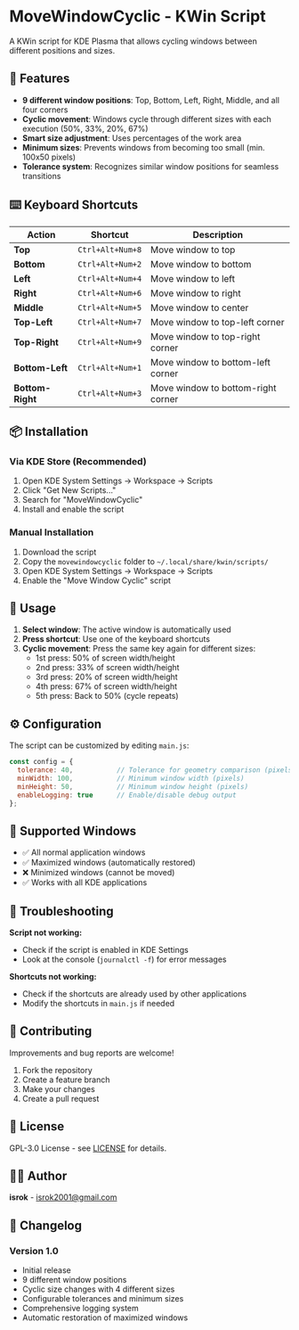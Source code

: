 # MoveWindowCyclic - KWin Script

A KWin script for KDE Plasma that allows cycling windows between different positions and sizes.

## 🚀 Features

- **9 different window positions**: Top, Bottom, Left, Right, Middle, and all four corners
- **Cyclic movement**: Windows cycle through different sizes with each execution (50%, 33%, 20%, 67%)
- **Smart size adjustment**: Uses percentages of the work area
- **Minimum sizes**: Prevents windows from becoming too small (min. 100x50 pixels)
- **Tolerance system**: Recognizes similar window positions for seamless transitions

## ⌨️ Keyboard Shortcuts

| Action | Shortcut | Description |
|--------|----------|-------------|
| **Top** | `Ctrl+Alt+Num+8` | Move window to top |
| **Bottom** | `Ctrl+Alt+Num+2` | Move window to bottom |
| **Left** | `Ctrl+Alt+Num+4` | Move window to left |
| **Right** | `Ctrl+Alt+Num+6` | Move window to right |
| **Middle** | `Ctrl+Alt+Num+5` | Move window to center |
| **Top-Left** | `Ctrl+Alt+Num+7` | Move window to top-left corner |
| **Top-Right** | `Ctrl+Alt+Num+9` | Move window to top-right corner |
| **Bottom-Left** | `Ctrl+Alt+Num+1` | Move window to bottom-left corner |
| **Bottom-Right** | `Ctrl+Alt+Num+3` | Move window to bottom-right corner |

## 📦 Installation

### Via KDE Store (Recommended)
1. Open KDE System Settings → Workspace → Scripts
2. Click "Get New Scripts..."
3. Search for "MoveWindowCyclic"
4. Install and enable the script

### Manual Installation
1. Download the script
2. Copy the `movewindowcyclic` folder to `~/.local/share/kwin/scripts/`
3. Open KDE System Settings → Workspace → Scripts
4. Enable the "Move Window Cyclic" script

## 🔧 Usage

1. **Select window**: The active window is automatically used
2. **Press shortcut**: Use one of the keyboard shortcuts
3. **Cyclic movement**: Press the same key again for different sizes:
   - 1st press: 50% of screen width/height
   - 2nd press: 33% of screen width/height  
   - 3rd press: 20% of screen width/height
   - 4th press: 67% of screen width/height
   - 5th press: Back to 50% (cycle repeats)

## ⚙️ Configuration

The script can be customized by editing `main.js`:

```javascript
const config = {
  tolerance: 40,           // Tolerance for geometry comparison (pixels)
  minWidth: 100,           // Minimum window width (pixels)
  minHeight: 50,           // Minimum window height (pixels)
  enableLogging: true      // Enable/disable debug output
};
```

## 📱 Supported Windows

- ✅ All normal application windows
- ✅ Maximized windows (automatically restored)
- ❌ Minimized windows (cannot be moved)
- ✅ Works with all KDE applications

## 🐛 Troubleshooting

**Script not working:**
- Check if the script is enabled in KDE Settings
- Look at the console (`journalctl -f`) for error messages

**Shortcuts not working:**
- Check if the shortcuts are already used by other applications
- Modify the shortcuts in `main.js` if needed

## 🤝 Contributing

Improvements and bug reports are welcome!

1. Fork the repository
2. Create a feature branch
3. Make your changes
4. Create a pull request

## 📄 License

GPL-3.0 License - see [LICENSE](LICENSE) for details.

## 👨‍💻 Author

**isrok** - [isrok2001@gmail.com](mailto:isrok2001@gmail.com)

## 📝 Changelog

### Version 1.0
- Initial release
- 9 different window positions
- Cyclic size changes with 4 different sizes
- Configurable tolerances and minimum sizes
- Comprehensive logging system
- Automatic restoration of maximized windows
